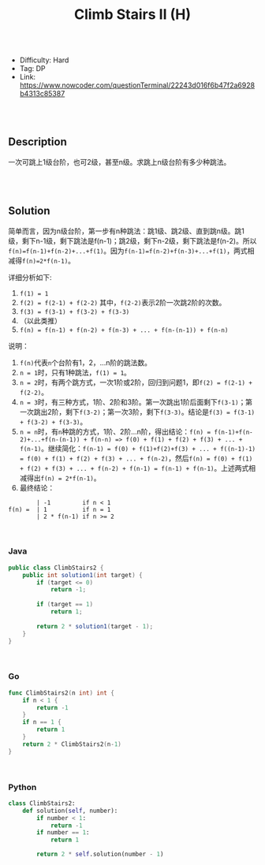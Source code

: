 # <center>Climb Stairs II (H)</center> 



<br></br>

* Difficulty: Hard
* Tag: DP
* Link: https://www.nowcoder.com/questionTerminal/22243d016f6b47f2a6928b4313c85387

<br></br>



## Description
一次可跳上1级台阶，也可2级，甚至n级。求跳上n级台阶有多少种跳法。

<br></br>



## Solution
简单而言，因为n级台阶，第一步有n种跳法：跳1级、跳2级、直到跳n级。跳1级，剩下n-1级，剩下跳法是f(n-1)；跳2级，剩下n-2级，剩下跳法是f(n-2)。所以`f(n)=f(n-1)+f(n-2)+...+f(1)`。因为`f(n-1)=f(n-2)+f(n-3)+...+f(1)`，两式相减得`f(n)=2*f(n-1)`。
	
详细分析如下:
1. `f(1) = 1`
2. `f(2) = f(2-1) + f(2-2)` 其中，`f(2-2)`表示2阶一次跳2阶的次数。
3. `f(3) = f(3-1) + f(3-2) + f(3-3) `
4. （以此类推）
5. `f(n) = f(n-1) + f(n-2) + f(n-3) + ... + f(n-(n-1)) + f(n-n)`

说明： 
1. `f(n)`代表`n`个台阶有1，2，...n阶的跳法数。
2. `n = 1`时，只有1种跳法，`f(1) = 1`。
3. `n = 2`时，有两个跳方式，一次1阶或2阶，回归到问题1，即`f(2) = f(2-1) + f(2-2)`。 
4. `n = 3`时，有三种方式，1阶、2阶和3阶。第一次跳出1阶后面剩下`f(3-1)`；第一次跳出2阶，剩下`f(3-2)`；第一次3阶，剩下`f(3-3)`。结论是`f(3) = f(3-1) + f(3-2) + f(3-3)`。
5. `n = n`时，有`n`种跳的方式，1阶、2阶...n阶，得出结论：`f(n) = f(n-1)+f(n-2)+...+f(n-(n-1)) + f(n-n) => f(0) + f(1) + f(2) + f(3) + ... + f(n-1)`。继续简化：`f(n-1) = f(0) + f(1)+f(2)+f(3) + ... + f((n-1)-1) = f(0) + f(1) + f(2) + f(3) + ... + f(n-2)`，然后`f(n) = f(0) + f(1) + f(2) + f(3) + ... + f(n-2) + f(n-1) = f(n-1) + f(n-1)`。上述两式相减得出`f(n) = 2*f(n-1)`。
6. 最终结论：
```
        | -1         if n < 1
f(n) =  | 1          if n = 1
        | 2 * f(n-1) if n >= 2
```

<br>


### Java
```java
public class ClimbStairs2 {
	public int solution1(int target) {
        if (target <= 0)
            return -1;
        
        if (target == 1)
            return 1;
        
        return 2 * solution1(target - 1);
    }
}
```

<br>


### Go
```go
func ClimbStairs2(n int) int {
	if n < 1 {
		return -1
	}
	if n == 1 {
		return 1
	}
	return 2 * ClimbStairs2(n-1)
}
```

<br>


### Python
```python
class ClimbStairs2:
    def solution(self, number):
        if number < 1:
            return -1
        if number == 1:
            return 1

        return 2 * self.solution(number - 1)
```